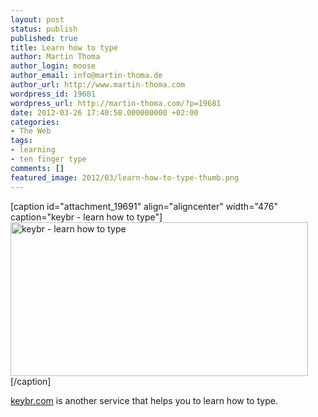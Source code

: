 ```yaml
---
layout: post
status: publish
published: true
title: Learn how to type
author: Martin Thoma
author_login: moose
author_email: info@martin-thoma.de
author_url: http://www.martin-thoma.com
wordpress_id: 19681
wordpress_url: http://martin-thoma.com/?p=19681
date: 2012-03-26 17:40:58.000000000 +02:00
categories:
- The Web
tags:
- learning
- ten finger type
comments: []
featured_image: 2012/03/learn-how-to-type-thumb.png
---
```

[caption id="attachment_19691" align="aligncenter" width="476" caption="keybr - learn how to type"]<a href="http://martin-thoma.com/wp-content/uploads/2012/03/keybr.png"><img class=" wp-image-19691   " title="keybr" src="http://martin-thoma.com/wp-content/uploads/2012/03/keybr.png" alt="keybr - learn how to type" width="476" height="246" /></a>[/caption]

<a href="http://keybr.com/">keybr.com</a> is another service that helps you to learn how to type.
